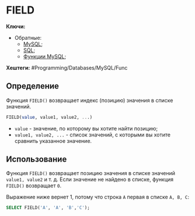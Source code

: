 
# FIELD

**Ключи:**
- Обратные:
	- [MySQL](MySQL);
	- [SQL](SQL);
	- [Функции MySQL](mysql-functions);

**Хештеги:** #Programming/Databases/MySQL/Func

## Определение

Функция `FIELD()` возвращает индекс (позицию) значения в списке значений.

```sql
FIELD(value, value1, value2, ...)
```

- `value` - значение, по которому вы хотите найти позицию;
- `value1, value2, ...` - список значений, с которыми вы хотите сравнить указанное значение.

## Использование

Функция `FIELD()` возвращает позицию значения в списке значений `value1, value2` и т. д. Если значение не найдено в списке, функция `FIELD()` возвращает `0`.

Выражение ниже вернет 1, потому что строка `A` первая в списке `A, B, C`:

```sql
SELECT FIELD('A', 'A', 'B','C');
```

